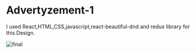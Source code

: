 # Advertyzement-1
I used React,HTML,CSS,javascript,react-beautiful-dnd and redux library for this Design.

![final](https://github.com/Ramya-shree-au9/Advertyzement-1/blob/main/asg3/Todo%20Board.gif)